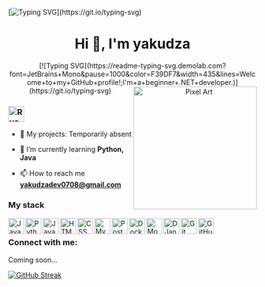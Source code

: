 [![Typing SVG](https://readme-typing-svg.demolab.com?font=JetBrains+Mono&pause=1000&color=F39DF7&width=435&lines=Welcome+to+my+GitHub+profile!;I'm+a+beginner+.NET+developer.)](https://git.io/typing-svg)
<h1 align="center">Hi 👋, I'm yakudza</h1>
<div align="center">
[![Typing SVG](https://readme-typing-svg.demolab.com?font=JetBrains+Mono&pause=1000&color=F39DF7&width=435&lines=Welcome+to+my+GitHub+profile!;I'm+a+beginner+.NET+developer.)](https://git.io/typing-svg)

<img src="https://i.pinimg.com/originals/0b/5c/c0/0b5cc024841accd9a31a7b2daeb0e57b.gif" alt="Pixel Art" align="right" width="250">

</div>

<h3>
<img align="center" alt="Russia" width="32px" src="https://www.svgrepo.com/download/508628/flag-ru.svg" /></h3>

- 🔭 My projects: Temporarily absent
- 🌱 I’m currently learning **Python, Java**

- 📫 How to reach me **yakudzadev0708@gmail.com**

### My stack

<img align="left" alt="Java" width="32px" src="https://www.svgrepo.com/download/452234/java.svg" />

<img align="left" alt="Python" width="32px" src="https://www.svgrepo.com/download/452091/python.svg" />

<img align="left" alt="JavaScript" width="32px" src="https://www.svgrepo.com/download/349419/javascript.svg" />

<img align="left" alt="HTML" width="32px" src="https://www.svgrepo.com/download/452228/html-5.svg" />

<img align="left" alt="CSS" width="32px" src="https://www.svgrepo.com/download/452185/css-3.svg" />

<img align="left" alt="MySQL" width="32px" src="https://www.svgrepo.com/download/303251/mysql-logo.svg" />

<img align="left" alt="PostgreSQL" width="32px" src="https://www.svgrepo.com/download/354200/postgresql.svg" />

<img align="left" alt="Docker" width="32px" src="https://www.svgrepo.com/download/452192/docker.svg" />

<img align="left" alt="MongoDB" width="32px" src="https://www.svgrepo.com/download/331488/mongodb.svg" />

<img align="left" alt="DJango" width="32px" src="https://www.svgrepo.com/download/373554/django.svg" />

<img align="left" alt="Git" width="32px" src="https://www.svgrepo.com/download/452210/git.svg" />

<img align="left" alt="GitHub" width="32px" src="https://www.svgrepo.com/download/475654/github-color.svg" />

<br />

### Connect with me:
Coming soon...


[![GitHub Streak](https://streak-stats.demolab.com/?user=DenverCoder1)](https://git.io/streak-stats)
